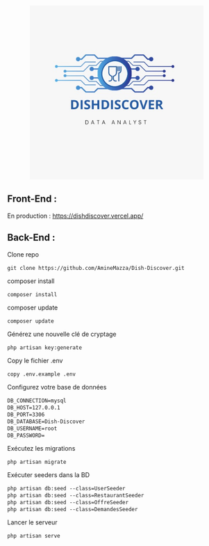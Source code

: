 <p align="center"><a href="" target="_blank"><img src="public/assets/img/logo-DishDiscover/DishDiscover.jpg" width="400" height="400px" alt="DishDiscover Logo"></a></p>

## Front-End : 
En production : https://dishdiscover.vercel.app/

## Back-End :

Clone repo

```
git clone https://github.com/AmineMazza/Dish-Discover.git
```

composer install  

```
composer install
```

composer update 

```
composer update
```

Générez une nouvelle clé de cryptage

```
php artisan key:generate
```

Copy le fichier .env

```
copy .env.example .env
```

Configurez votre base de données

```
DB_CONNECTION=mysql
DB_HOST=127.0.0.1
DB_PORT=3306
DB_DATABASE=Dish-Discover
DB_USERNAME=root
DB_PASSWORD=
```

Exécutez les migrations

```
php artisan migrate
```
Exécuter seeders dans la BD
```
php artisan db:seed --class=UserSeeder
php artisan db:seed --class=RestaurantSeeder
php artisan db:seed --class=OffreSeeder
php artisan db:seed --class=DemandesSeeder
```

Lancer le serveur

```
php artisan serve
```
